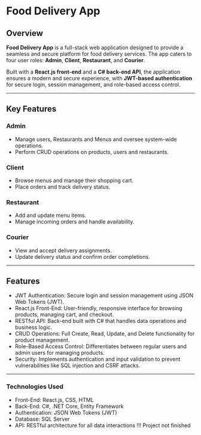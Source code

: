 # Food Delivery App

## Overview  

**Food Delivery App** is a full-stack web application designed to provide a seamless and secure platform for food delivery services. The app caters to four user roles: **Admin**, **Client**, **Restaurant**, and **Courier**.  

Built with a **React.js front-end** and a **C# back-end API**, the application ensures a modern and secure experience, with **JWT-based authentication** for secure login, session management, and role-based access control.  

---

## Key Features  

### Admin  
- Manage users, Restaurants and Menus and oversee system-wide operations.  
- Perform CRUD operations on products, users and restaurants.  

### Client  
- Browse menus and manage their shopping cart.  
- Place orders and track delivery status.  

### Restaurant  
- Add and update menu items.  
- Manage incoming orders and handle availability.  

### Courier  
- View and accept delivery assignments.  
- Update delivery status and confirm order completions.  

---


## Features
* JWT Authentication: Secure login and session management using JSON Web Tokens (JWT).
* React.js Front-End: User-friendly, responsive interface for browsing products, managing cart, and checkout.
* RESTful API: Back-end built with C# that handles data operations and business logic.
* CRUD Operations: Full Create, Read, Update, and Delete functionality for product management.
* Role-Based Access Control: Differentiates between regular users and admin users for managing products.
* Security: Implements authentication and input validation to prevent vulnerabilities like SQL injection and CSRF attacks.

---

### Technologies Used
* Front-End: React.js, CSS, HTML
* Back-End: C#, .NET Core, Entity Framework
* Authentication: JSON Web Tokens (JWT)
* Database: SQL Server
* API: RESTful architecture for all data interactions
!!! Project not finished
